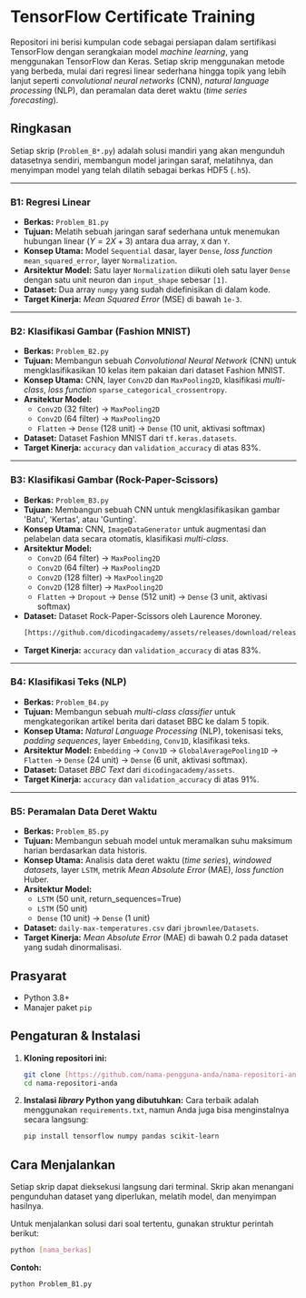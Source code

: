 # TensorFlow Certificate Training

Repositori ini berisi kumpulan code sebagai persiapan dalam sertifikasi TensorFlow dengan serangkaian model *machine learning*, yang menggunakan TensorFlow dan Keras.
Setiap skrip menggunakan metode yang berbeda, mulai dari regresi linear sederhana hingga topik yang lebih lanjut seperti *convolutional neural networks* (CNN), *natural language processing* (NLP), dan peramalan data deret waktu (*time series forecasting*).

## Ringkasan

Setiap skrip (`Problem_B*.py`) adalah solusi mandiri yang akan mengunduh datasetnya sendiri, membangun model jaringan saraf, melatihnya, dan menyimpan model yang telah dilatih sebagai berkas HDF5 (`.h5`).

---

### B1: Regresi Linear
- **Berkas:** `Problem_B1.py`
- **Tujuan:** Melatih sebuah jaringan saraf sederhana untuk menemukan hubungan linear ($Y = 2X + 3$) antara dua array, `X` dan `Y`.
- **Konsep Utama:** Model `Sequential` dasar, layer `Dense`, *loss function* `mean_squared_error`, layer `Normalization`.
- **Arsitektur Model:** Satu layer `Normalization` diikuti oleh satu layer `Dense` dengan satu unit neuron dan `input_shape` sebesar `[1]`.
- **Dataset:** Dua array `numpy` yang sudah didefinisikan di dalam kode.
- **Target Kinerja:** *Mean Squared Error* (MSE) di bawah `1e-3`.

---

### B2: Klasifikasi Gambar (Fashion MNIST)
- **Berkas:** `Problem_B2.py`
- **Tujuan:** Membangun sebuah *Convolutional Neural Network* (CNN) untuk mengklasifikasikan 10 kelas item pakaian dari dataset Fashion MNIST.
- **Konsep Utama:** CNN, layer `Conv2D` dan `MaxPooling2D`, klasifikasi *multi-class*, *loss function* `sparse_categorical_crossentropy`.
- **Arsitektur Model:**
  - `Conv2D` (32 filter) -> `MaxPooling2D`
  - `Conv2D` (64 filter) -> `MaxPooling2D`
  - `Flatten` -> `Dense` (128 unit) -> `Dense` (10 unit, aktivasi softmax)
- **Dataset:** Dataset Fashion MNIST dari `tf.keras.datasets`.
- **Target Kinerja:** `accuracy` dan `validation_accuracy` di atas 83%.

---

### B3: Klasifikasi Gambar (Rock-Paper-Scissors)
- **Berkas:** `Problem_B3.py`
- **Tujuan:** Membangun sebuah CNN untuk mengklasifikasikan gambar 'Batu', 'Kertas', atau 'Gunting'.
- **Konsep Utama:** CNN, `ImageDataGenerator` untuk augmentasi dan pelabelan data secara otomatis, klasifikasi *multi-class*.
- **Arsitektur Model:**
  - `Conv2D` (64 filter) -> `MaxPooling2D`
  - `Conv2D` (64 filter) -> `MaxPooling2D`
  - `Conv2D` (128 filter) -> `MaxPooling2D`
  - `Conv2D` (128 filter) -> `MaxPooling2D`
  - `Flatten` -> `Dropout` -> `Dense` (512 unit) -> `Dense` (3 unit, aktivasi softmax)
- **Dataset:** Dataset Rock-Paper-Scissors oleh Laurence Moroney.
  ```sh
  [https://github.com/dicodingacademy/assets/releases/download/release-rps/rps.zip](https://github.com/dicodingacademy/assets/releases/download/release-rps/rps.zip)
  ```
- **Target Kinerja:** `accuracy` dan `validation_accuracy` di atas 83%.

---

### B4: Klasifikasi Teks (NLP)
- **Berkas:** `Problem_B4.py`
- **Tujuan:** Membangun sebuah *multi-class classifier* untuk mengkategorikan artikel berita dari dataset BBC ke dalam 5 topik.
- **Konsep Utama:** *Natural Language Processing* (NLP), tokenisasi teks, *padding sequences*, layer `Embedding`, `Conv1D`, klasifikasi teks.
- **Arsitektur Model:** `Embedding` -> `Conv1D` -> `GlobalAveragePooling1D` -> `Flatten` -> `Dense` (24 unit) -> `Dense` (6 unit, aktivasi softmax).
- **Dataset:** Dataset *BBC Text* dari `dicodingacademy/assets`.
- **Target Kinerja:** `accuracy` dan `validation_accuracy` di atas 91%.

---

### B5: Peramalan Data Deret Waktu
- **Berkas:** `Problem_B5.py`
- **Tujuan:** Membangun sebuah model untuk meramalkan suhu maksimum harian berdasarkan data historis.
- **Konsep Utama:** Analisis data deret waktu (*time series*), *windowed datasets*, layer `LSTM`, metrik *Mean Absolute Error* (MAE), *loss function* Huber.
- **Arsitektur Model:**
  - `LSTM` (50 unit, return_sequences=True)
  - `LSTM` (50 unit)
  - `Dense` (10 unit) -> `Dense` (1 unit)
- **Dataset:** `daily-max-temperatures.csv` dari `jbrownlee/Datasets`.
- **Target Kinerja:** *Mean Absolute Error* (MAE) di bawah 0.2 pada dataset yang sudah dinormalisasi.

## Prasyarat
- Python 3.8+
- Manajer paket `pip`

## Pengaturan & Instalasi

1.  **Kloning repositori ini:**
    ```sh
    git clone [https://github.com/nama-pengguna-anda/nama-repositori-anda.git](https://github.com/nama-pengguna-anda/nama-repositori-anda.git)
    cd nama-repositori-anda
    ```

2.  **Instalasi *library* Python yang dibutuhkan:**
    Cara terbaik adalah menggunakan `requirements.txt`, namun Anda juga bisa menginstalnya secara langsung:
    ```sh
    pip install tensorflow numpy pandas scikit-learn
    ```

## Cara Menjalankan

Setiap skrip dapat dieksekusi langsung dari terminal. Skrip akan menangani pengunduhan dataset yang diperlukan, melatih model, dan menyimpan hasilnya.

Untuk menjalankan solusi dari soal tertentu, gunakan struktur perintah berikut:

```sh
python [nama_berkas]
```
**Contoh:**
```sh
python Problem_B1.py
